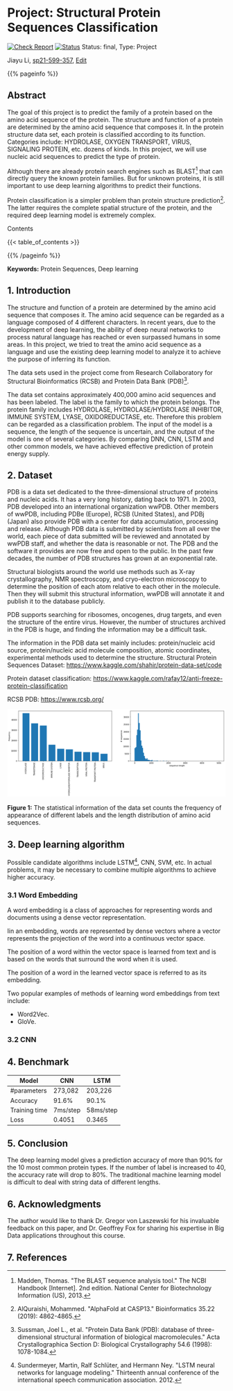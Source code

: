 # Project: Structural Protein Sequences Classification

[![Check Report](https://github.com/cybertraining-dsc/sp21-599-357/workflows/Check%20Report/badge.svg)](https://github.com/cybertraining-dsc/sp21-599-357/actions)
[![Status](https://github.com/cybertraining-dsc/sp21-599-357/workflows/Status/badge.svg)](https://github.com/cybertraining-dsc/sp21-599-357/actions)
Status: final, Type: Project

Jiayu Li, [sp21-599-357](https://github.com/cybertraining-dsc/sp21-599-357/), [Edit](https://github.com/cybertraining-dsc/sp21-599-357/blob/main/project/index.md)

{{% pageinfo %}}

## Abstract

The goal of this project is to predict the family of a protein based on the amino acid sequence of the protein. 
The structure and function of a protein are determined by the amino acid sequence that composes it.
In the protein structure data set, each protein is classified according to its function. Categories include: HYDROLASE, OXYGEN TRANSPORT, VIRUS, SIGNALING PROTEIN, etc. dozens of kinds. In this project, we will use nucleic acid sequences to predict the type of protein.

Although there are already protein search engines such as BLAST[^1] that can directly query the known protein families. But for unknown proteins, it is still important to use deep learning algorithms to predict their functions.

Protein classification is a simpler problem than protein structure prediction[^7]. The latter requires the complete spatial structure of the protein, and the required deep learning model is extremely complex.

Contents

{{< table_of_contents >}}

{{% /pageinfo %}}

**Keywords:** Protein Sequences, Deep learning

## 1. Introduction

The structure and function of a protein are determined by the amino acid sequence that composes it. The amino acid sequence can be regarded as a language composed of 4 different characters. In recent years, due to the development of deep learning, the ability of deep neural networks to process natural language has reached or even surpassed humans in some areas. In this project, we tried to treat the amino acid sequence as a language and use the existing deep learning model to analyze it to achieve the purpose of inferring its function.


The data sets used in the project come from Research Collaboratory for Structural Bioinformatics (RCSB) and Protein Data Bank (PDB)[^2].


The data set contains approximately 400,000 amino acid sequences and has been labeled. The label is the family to which the protein belongs. The protein family includes HYDROLASE, HYDROLASE/HYDROLASE INHIBITOR, IMMUNE SYSTEM, LYASE, OXIDOREDUCTASE, etc. Therefore this problem can be regarded as a classification problem. The input of the model is a sequence, the length of the sequence is uncertain, and the output of the model is one of several categories.
By comparing DNN, CNN, LSTM and other common models, we have achieved effective prediction of protein energy supply.


## 2. Dataset

PDB is a data set dedicated to the three-dimensional structure of proteins and nucleic acids. It has a very long history, dating back to 1971. In 2003, PDB developed into an international organization wwPDB. Other members of wwPDB, including PDBe (Europe), RCSB (United States), and PDBj (Japan) also provide PDB with a center for data accumulation, processing and release. Although PDB data is submitted by scientists from all over the world, each piece of data submitted will be reviewed and annotated by wwPDB staff, and whether the data is reasonable or not. The PDB and the software it provides are now free and open to the public.
In the past few decades, the number of PDB structures has grown at an exponential rate.

Structural biologists around the world use methods such as X-ray crystallography, NMR spectroscopy, and cryo-electron microscopy to determine the position of each atom relative to each other in the molecule. Then they will submit this structural information, wwPDB will annotate it and publish it to the database publicly.

PDB supports searching for ribosomes, oncogenes, drug targets, and even the structure of the entire virus. However, the number of structures archived in the PDB is huge, and finding the information may be a difficult task.

The information in the PDB data set mainly includes: protein/nucleic acid source, protein/nucleic acid molecule composition, atomic coordinates, experimental methods used to determine the structure.
Structural Protein Sequences Dataset: <https://www.kaggle.com/shahir/protein-data-set/code>

Protein dataset classification: <https://www.kaggle.com/rafay12/anti-freeze-protein-classification>

RCSB PDB: <https://www.rcsb.org/>

![Figure 1](https://raw.githubusercontent.com/cybertraining-dsc/sp21-599-357/main/project/images/fig1.png)

**Figure 1:** The statistical information of the data set counts the frequency of appearance of different labels and the length distribution of amino acid sequences.


## 3. Deep learning algorithm

Possible candidate algorithms include LSTM[^3], CNN, SVM, etc. In actual problems, it may be necessary to combine multiple algorithms to achieve higher accuracy.

### 3.1 Word Embedding

A word embedding is a class of approaches for representing words and documents using a dense vector representation.

Iin an embedding, words are represented by dense vectors where a vector represents the projection of the word into a continuous vector space.

The position of a word within the vector space is learned from text and is based on the words that surround the word when it is used.

The position of a word in the learned vector space is referred to as its embedding.

Two popular examples of methods of learning word embeddings from text include:

- Word2Vec.
- GloVe.

### 3.2 CNN


## 4. Benchmark

|Model        | CNN         | LSTM        |
|-----------  | ----------- | ----------- |
|#parameters  | 273,082     |203,226      |
| Accuracy    | 91.6%       |90.1%        |
|Training time|7ms/step     |58ms/step    |
|Loss         |0.4051       |0.3465       |


 
## 5. Conclusion

The deep learning model gives a prediction accuracy of more than 90% for the 10 most common protein types. If the number of label is increased to 40, the accuracy rate will drop to 80%.
The traditional machine learning model is difficult to deal with string data of different lengths.

## 6. Acknowledgments

The author would like to thank Dr. Gregor von Laszewski for his invaluable feedback on this paper, and Dr. Geoffrey Fox for sharing his expertise in Big Data applications throughout this course.


## 7. References

[^1]: Madden, Thomas. "The BLAST sequence analysis tool." The NCBI Handbook [Internet]. 2nd edition. National Center for Biotechnology Information (US), 2013.


[^2]: Sussman, Joel L., et al. "Protein Data Bank (PDB): database of three-dimensional structural information of biological macromolecules." Acta Crystallographica Section D: Biological Crystallography 54.6 (1998): 1078-1084.

[^3]: Sundermeyer, Martin, Ralf Schlüter, and Hermann Ney. "LSTM neural networks for language modeling." Thirteenth annual conference of the international speech communication association. 2012.

[^4]: Wang, Dianhui, and Guang-Bin Huang. "Protein sequence classification using extreme learning machine." Proceedings. 2005 IEEE International Joint Conference on Neural Networks, 2005.. Vol. 3. IEEE, 2005.

[^5]: Cao, Jiuwen, and Lianglin Xiong. "Protein sequence classification with improved extreme learning machine algorithms." BioMed research international 2014 (2014).

[^6]: Wang, Jason TL, et al. "Application of neural networks to biological data mining: a case study in protein sequence classification." Proceedings of the sixth ACM SIGKDD international conference on knowledge discovery and data mining. 2000.

[^7]: AlQuraishi, Mohammed. "AlphaFold at CASP13." Bioinformatics 35.22 (2019): 4862-4865.
